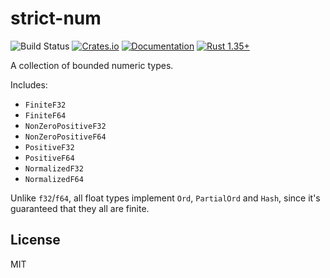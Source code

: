 # strict-num
![Build Status](https://github.com/RazrFalcon/strict-num/workflows/Build/badge.svg)
[![Crates.io](https://img.shields.io/crates/v/strict-num.svg)](https://crates.io/crates/strict-num)
[![Documentation](https://docs.rs/strict-num/badge.svg)](https://docs.rs/strict-num)
[![Rust 1.35+](https://img.shields.io/badge/rust-1.35+-orange.svg)](https://www.rust-lang.org)

A collection of bounded numeric types.

Includes:

- `FiniteF32`
- `FiniteF64`
- `NonZeroPositiveF32`
- `NonZeroPositiveF64`
- `PositiveF32`
- `PositiveF64`
- `NormalizedF32`
- `NormalizedF64`

Unlike `f32`/`f64`, all float types implement `Ord`, `PartialOrd` and `Hash`,
since it's guaranteed that they all are finite.

## License

MIT
